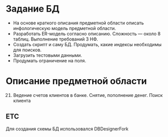 # Задание БД
* На основе краткого описания предметной области описать инфологическую модель предметной области.
* Разработать ER-модель согласно описанию. Сложность — около 8 таблиц. Выполнение  требований 3 НФ.
* Создать скрипт и саму БД. Продумать, какие индексы необходимы для поисков.
* Загрузить тестовыми данными.
* Продумать ограничение на поля.
# Описание предметной области
21. Ведение счетов клиентов в банке. Снятие, пополнение денег. Поиск клиента
## ETC
Для создания схемы БД использовался DBDesignerFork